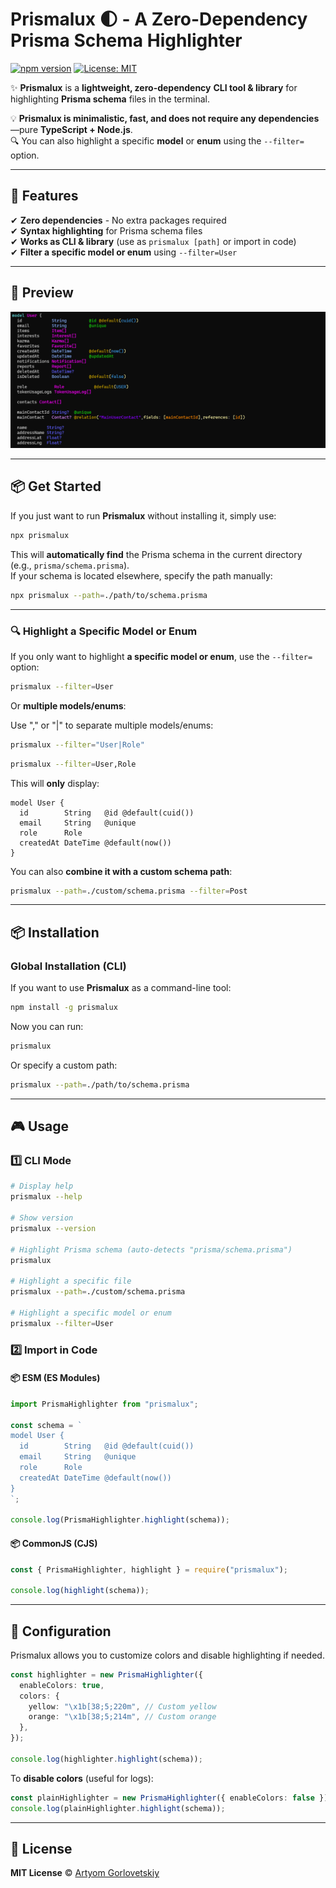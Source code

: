 # Prismalux 🌓 - A **Zero-Dependency** Prisma Schema Highlighter

[![npm version](https://img.shields.io/npm/v/prismalux.svg?style=flat-square)](https://www.npmjs.com/package/prismalux)
[![License: MIT](https://img.shields.io/badge/License-MIT-blue.svg)](LICENSE)

✨ **Prismalux** is a **lightweight, zero-dependency** **CLI tool & library** for highlighting **Prisma schema** files in the terminal.

💡 **Prismalux is minimalistic, fast, and does not require any dependencies**—pure **TypeScript + Node.js**.  
🔍 You can also highlight a specific **model** or **enum** using the `--filter=` option.

---

## 🚀 Features

✔ **Zero dependencies** - No extra packages required  
✔ **Syntax highlighting** for Prisma schema files  
✔ **Works as CLI & library** (use as `prismalux [path]` or import in code)  
✔ **Filter a specific model or enum** using `--filter=User`

---

## 📸 Preview

![Prismalux Syntax Highlighting](https://raw.githubusercontent.com/unbywyd/prismalux/master/assets/preview.png)

---

## **📦 Get Started**

If you just want to run **Prismalux** without installing it, simply use:

```sh
npx prismalux
```

This will **automatically find** the Prisma schema in the current directory (e.g., `prisma/schema.prisma`).  
If your schema is located elsewhere, specify the path manually:

```sh
npx prismalux --path=./path/to/schema.prisma
```

---

### **🔍 Highlight a Specific Model or Enum**

If you only want to highlight **a specific model or enum**, use the `--filter=` option:

```sh
prismalux --filter=User
```

Or **multiple models/enums**:

Use "," or "|" to separate multiple models/enums:

```sh
prismalux --filter="User|Role"
```
```sh
prismalux --filter=User,Role
```

This will **only** display:

```prisma
model User {
  id        String   @id @default(cuid())
  email     String   @unique
  role      Role
  createdAt DateTime @default(now())
}
```

You can also **combine it with a custom schema path**:

```sh
prismalux --path=./custom/schema.prisma --filter=Post
```

---

## **📦 Installation**

### **Global Installation (CLI)**

If you want to use **Prismalux** as a command-line tool:

```sh
npm install -g prismalux
```

Now you can run:

```sh
prismalux
```

Or specify a custom path:

```sh
prismalux --path=./path/to/schema.prisma
```

---

## 🎮 **Usage**

### **1️⃣ CLI Mode**

```sh
# Display help
prismalux --help

# Show version
prismalux --version

# Highlight Prisma schema (auto-detects "prisma/schema.prisma")
prismalux

# Highlight a specific file
prismalux --path=./custom/schema.prisma

# Highlight a specific model or enum
prismalux --filter=User
```

### **2️⃣ Import in Code**

#### **📦 ESM (ES Modules)**

```typescript
import PrismaHighlighter from "prismalux";

const schema = `
model User {
  id        String   @id @default(cuid())
  email     String   @unique
  role      Role
  createdAt DateTime @default(now())
}
`;

console.log(PrismaHighlighter.highlight(schema));
```

#### **📦 CommonJS (CJS)**

```javascript
const { PrismaHighlighter, highlight } = require("prismalux");

console.log(highlight(schema));
```

---

## 🔧 **Configuration**

Prismalux allows you to customize colors and disable highlighting if needed.

```typescript
const highlighter = new PrismaHighlighter({
  enableColors: true,
  colors: {
    yellow: "\x1b[38;5;220m", // Custom yellow
    orange: "\x1b[38;5;214m", // Custom orange
  },
});

console.log(highlighter.highlight(schema));
```

To **disable colors** (useful for logs):

```typescript
const plainHighlighter = new PrismaHighlighter({ enableColors: false });
console.log(plainHighlighter.highlight(schema));
```

---

## 📜 **License**

**MIT License** © [Artyom Gorlovetskiy](https://github.com/unbywyd)

